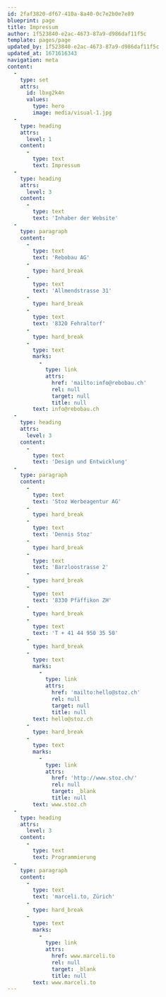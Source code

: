 ```yaml
---
id: 2faf3820-df67-410a-8a40-0c7e2b0e7e89
blueprint: page
title: Impressum
author: 1f523840-e2ac-4673-87a9-d986daf11f5c
template: pages/page
updated_by: 1f523840-e2ac-4673-87a9-d986daf11f5c
updated_at: 1671616343
navigation: meta
content:
  -
    type: set
    attrs:
      id: lbxg2k4n
      values:
        type: hero
        image: media/visual-1.jpg
  -
    type: heading
    attrs:
      level: 1
    content:
      -
        type: text
        text: Impressum
  -
    type: heading
    attrs:
      level: 3
    content:
      -
        type: text
        text: 'Inhaber der Website'
  -
    type: paragraph
    content:
      -
        type: text
        text: 'Rebobau AG'
      -
        type: hard_break
      -
        type: text
        text: 'Allmendstrasse 31'
      -
        type: hard_break
      -
        type: text
        text: '8320 Fehraltorf'
      -
        type: hard_break
      -
        type: text
        marks:
          -
            type: link
            attrs:
              href: 'mailto:info@rebobau.ch'
              rel: null
              target: null
              title: null
        text: info@rebobau.ch
  -
    type: heading
    attrs:
      level: 3
    content:
      -
        type: text
        text: 'Design und Entwicklung'
  -
    type: paragraph
    content:
      -
        type: text
        text: 'Stoz Werbeagentur AG'
      -
        type: hard_break
      -
        type: text
        text: 'Dennis Stoz'
      -
        type: hard_break
      -
        type: text
        text: 'Barzloostrasse 2'
      -
        type: hard_break
      -
        type: text
        text: '8330 Pfäffikon ZH'
      -
        type: hard_break
      -
        type: text
        text: 'T + 41 44 950 35 50'
      -
        type: hard_break
      -
        type: text
        marks:
          -
            type: link
            attrs:
              href: 'mailto:hello@stoz.ch'
              rel: null
              target: null
              title: null
        text: hello@stoz.ch
      -
        type: hard_break
      -
        type: text
        marks:
          -
            type: link
            attrs:
              href: 'http://www.stoz.ch/'
              rel: null
              target: _blank
              title: null
        text: www.stoz.ch
  -
    type: heading
    attrs:
      level: 3
    content:
      -
        type: text
        text: Programmierung
  -
    type: paragraph
    content:
      -
        type: text
        text: 'marceli.to, Zürich'
      -
        type: hard_break
      -
        type: text
        marks:
          -
            type: link
            attrs:
              href: www.marceli.to
              rel: null
              target: _blank
              title: null
        text: www.marceli.to
---
```

